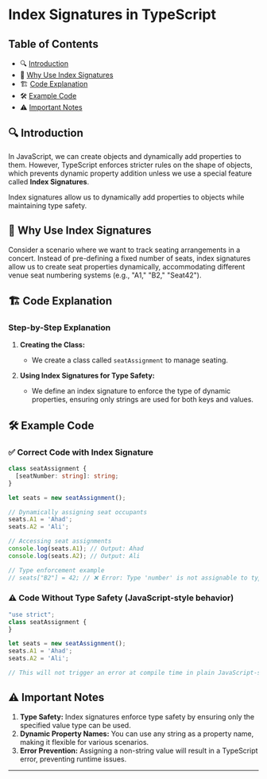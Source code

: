 # Index Signatures in TypeScript

## Table of Contents
- 🔍 [Introduction](#introduction)
- 🔧 [Why Use Index Signatures](#why-use-index-signatures)
- 🏗️ [Code Explanation](#code-explanation)
- 🛠️ [Example Code](#example-code)
- ⚠️ [Important Notes](#important-notes)

## 🔍 Introduction
In JavaScript, we can create objects and dynamically add properties to them. However, TypeScript enforces stricter rules on the shape of objects, which prevents dynamic property addition unless we use a special feature called **Index Signatures**.

Index signatures allow us to dynamically add properties to objects while maintaining type safety.

## 🔧 Why Use Index Signatures
Consider a scenario where we want to track seating arrangements in a concert. Instead of pre-defining a fixed number of seats, index signatures allow us to create seat properties dynamically, accommodating different venue seat numbering systems (e.g., "A1," "B2," "Seat42").

## 🏗️ Code Explanation
### Step-by-Step Explanation
1. **Creating the Class:**
   - We create a class called `seatAssignment` to manage seating.

2. **Using Index Signatures for Type Safety:**
   - We define an index signature to enforce the type of dynamic properties, ensuring only strings are used for both keys and values.

## 🛠️ Example Code
### ✅ Correct Code with Index Signature
```typescript
class seatAssignment {
  [seatNumber: string]: string;
}

let seats = new seatAssignment();

// Dynamically assigning seat occupants
seats.A1 = 'Ahad';
seats.A2 = 'Ali';

// Accessing seat assignments
console.log(seats.A1); // Output: Ahad
console.log(seats.A2); // Output: Ali

// Type enforcement example
// seats["B2"] = 42; // ❌ Error: Type 'number' is not assignable to type 'string'.
```

### ⚠️ Code Without Type Safety (JavaScript-style behavior)
```typescript
"use strict";
class seatAssignment {
}

let seats = new seatAssignment();
seats.A1 = 'Ahad';
seats.A2 = 'Ali';

// This will not trigger an error at compile time in plain JavaScript-style behavior.
```

## ⚠️ Important Notes
1. **Type Safety:** Index signatures enforce type safety by ensuring only the specified value type can be used.
2. **Dynamic Property Names:** You can use any string as a property name, making it flexible for various scenarios.
3. **Error Prevention:** Assigning a non-string value will result in a TypeScript error, preventing runtime issues.

---

